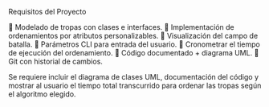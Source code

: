 Requisitos del Proyecto

 Modelado de tropas con clases e interfaces.
 Implementación de ordenamientos por atributos personalizables.
 Visualización del campo de batalla.
 Parámetros CLI para entrada del usuario.
 Cronometrar el tiempo de ejecución del ordenamiento.
 Código documentado + diagrama UML.
 Git con historial de cambios.


Se requiere incluir el diagrama de clases UML, documentación del código
y mostrar al usuario el tiempo total transcurrido para ordenar las tropas
según el algoritmo elegido.